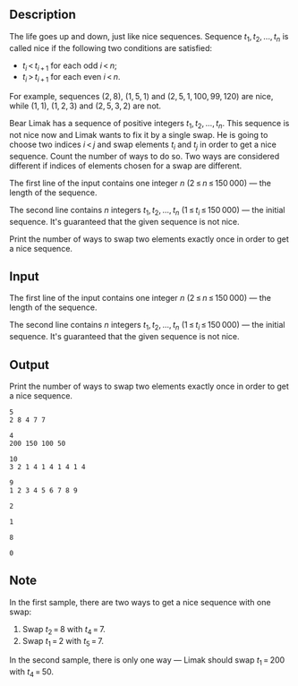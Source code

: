 ## Description

<div><p>The life goes up and down, just like nice sequences. Sequence <span class="tex-span"><i>t</i><sub class="lower-index">1</sub>, <i>t</i><sub class="lower-index">2</sub>, ..., <i>t</i><sub class="lower-index"><i>n</i></sub></span> is called <span class="tex-font-style-it">nice</span> if the following two conditions are satisfied: </p><ul> <li> <span class="tex-span"><i>t</i><sub class="lower-index"><i>i</i></sub> &lt; <i>t</i><sub class="lower-index"><i>i</i> + 1</sub></span> for each odd <span class="tex-span"><i>i</i> &lt; <i>n</i></span>; </li><li> <span class="tex-span"><i>t</i><sub class="lower-index"><i>i</i></sub> &gt; <i>t</i><sub class="lower-index"><i>i</i> + 1</sub></span> for each even <span class="tex-span"><i>i</i> &lt; <i>n</i></span>. </li></ul><p>For example, sequences <span class="tex-span">(2, 8)</span>, <span class="tex-span">(1, 5, 1)</span> and <span class="tex-span">(2, 5, 1, 100, 99, 120)</span> are nice, while <span class="tex-span">(1, 1)</span>, <span class="tex-span">(1, 2, 3)</span> and <span class="tex-span">(2, 5, 3, 2)</span> are not.</p><p>Bear Limak has a sequence of positive integers <span class="tex-span"><i>t</i><sub class="lower-index">1</sub>, <i>t</i><sub class="lower-index">2</sub>, ..., <i>t</i><sub class="lower-index"><i>n</i></sub></span>. This sequence <span class="tex-font-style-bf">is not nice</span> now and Limak wants to fix it by a single swap. He is going to choose two indices <span class="tex-span"><i>i</i> &lt; <i>j</i></span> and swap elements <span class="tex-span"><i>t</i><sub class="lower-index"><i>i</i></sub></span> and <span class="tex-span"><i>t</i><sub class="lower-index"><i>j</i></sub></span> in order to get a nice sequence. Count the number of ways to do so. Two ways are considered different if indices of elements chosen for a swap are different.</p></div><div class="input-specification"><p>The first line of the input contains one integer <span class="tex-span"><i>n</i></span> (<span class="tex-span">2 ≤ <i>n</i> ≤ 150 000</span>)&nbsp;— the length of the sequence.</p><p>The second line contains <span class="tex-span"><i>n</i></span> integers <span class="tex-span"><i>t</i><sub class="lower-index">1</sub>, <i>t</i><sub class="lower-index">2</sub>, ..., <i>t</i><sub class="lower-index"><i>n</i></sub></span> (<span class="tex-span">1 ≤ <i>t</i><sub class="lower-index"><i>i</i></sub> ≤ 150 000</span>) — the initial sequence. It's guaranteed that the given sequence is not nice.</p></div><div class="output-specification"><p>Print the number of ways to swap two elements exactly once in order to get a nice sequence.</p></div>

## Input

<p>The first line of the input contains one integer <span class="tex-span"><i>n</i></span> (<span class="tex-span">2 ≤ <i>n</i> ≤ 150 000</span>)&nbsp;— the length of the sequence.</p><p>The second line contains <span class="tex-span"><i>n</i></span> integers <span class="tex-span"><i>t</i><sub class="lower-index">1</sub>, <i>t</i><sub class="lower-index">2</sub>, ..., <i>t</i><sub class="lower-index"><i>n</i></sub></span> (<span class="tex-span">1 ≤ <i>t</i><sub class="lower-index"><i>i</i></sub> ≤ 150 000</span>) — the initial sequence. It's guaranteed that the given sequence is not nice.</p>

## Output

<p>Print the number of ways to swap two elements exactly once in order to get a nice sequence.</p>





```input1
5
2 8 4 7 7

```




```input2
4
200 150 100 50

```




```input3
10
3 2 1 4 1 4 1 4 1 4

```




```input4
9
1 2 3 4 5 6 7 8 9

```




```output1
2

```




```output2
1

```




```output3
8

```




```output4
0

```



## Note

<p>In the first sample, there are two ways to get a nice sequence with one swap: </p><ol> <li> Swap <span class="tex-span"><i>t</i><sub class="lower-index">2</sub> = 8</span> with <span class="tex-span"><i>t</i><sub class="lower-index">4</sub> = 7</span>. </li><li> Swap <span class="tex-span"><i>t</i><sub class="lower-index">1</sub> = 2</span> with <span class="tex-span"><i>t</i><sub class="lower-index">5</sub> = 7</span>. </li></ol><p>In the second sample, there is only one way&nbsp;— Limak should swap <span class="tex-span"><i>t</i><sub class="lower-index">1</sub> = 200</span> with <span class="tex-span"><i>t</i><sub class="lower-index">4</sub> = 50</span>.</p>
